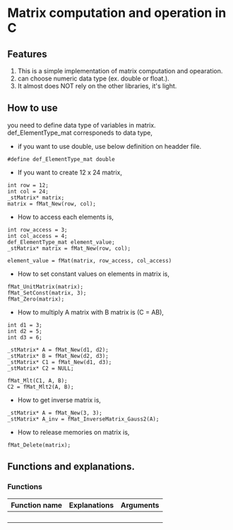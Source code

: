 
# Matrix computation and operation in C
## Features
 1. This is a simple implementation of matrix computation and opearation.  
 2. can choose numeric data type (ex. double or float.).  
 3. It almost does NOT rely on the other libraries, it's light.  


## How to use  
 you need to define data type of variables in matrix.  
def_ElementType_mat corresponeds to data type, 

* if you want to use double, use below definition on headder file.  
```
#define def_ElementType_mat double
```

* If you want to create 12 x 24 matrix, 
```
int row = 12;
int col = 24;
_stMatrix* matrix;
matrix = fMat_New(row, col);
```

* How to access each elements is, 
```
int row_access = 3;
int col_access = 4;
def_ElementType_mat element_value;
_stMatrix* matrix = fMat_New(row, col);

element_value = fMat(matrix, row_access, col_access)
```

* How to set constant values on elements in matrix is,
```
fMat_UnitMatrix(matrix);
fMat_SetConst(matrix, 3);
fMat_Zero(matrix);
```

* How to multiply A matrix with B matrix is (C = AB),
```
int d1 = 3;
int d2 = 5;
int d3 = 6;

_stMatrix* A = fMat_New(d1, d2);
_stMatrix* B = fMat_New(d2, d3);
_stMatrix* C1 = fMat_New(d1, d3);
_stMatrix* C2 = NULL;

fMat_Mlt(C1, A, B);
C2 = fMat_Mlt2(A, B);
```

* How to get inverse matrix is,
```
_stMatrix* A = fMat_New(3, 3);
_stMatrix* A_inv = fMat_InverseMatrix_Gauss2(A);
```

* How to release memories on matrix is,
```
fMat_Delete(matrix);
```





## Functions and explanations.

### Functions
|Function name|Explanations|Arguments|
|:---|:---|:---|
||||
||||
||||
||||
